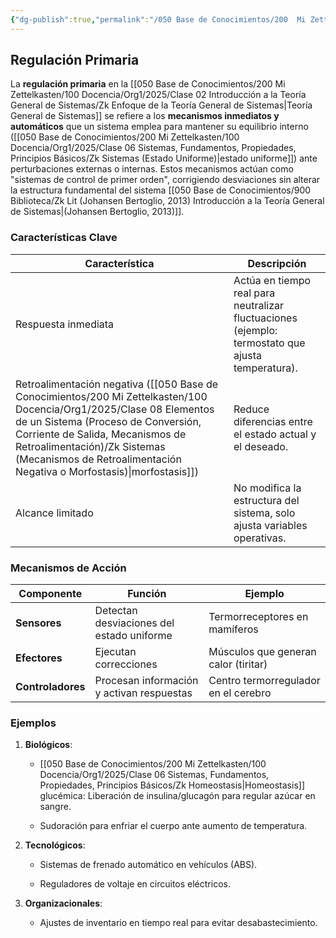 ```yaml
---
{"dg-publish":true,"permalink":"/050 Base de Conocimientos/200  Mi Zettelkasten/100 Docencia/Org1/2025/Clase 06 Sistemas, Fundamentos, Propiedades, Principios Básicos/Zk Sistemas (Regulación Primaria)/","tags":["digitalGarden"]}
---
```


## Regulación Primaria

La **regulación primaria** en la [[050 Base de Conocimientos/200  Mi Zettelkasten/100 Docencia/Org1/2025/Clase 02 Introducción a la Teoría General de Sistemas/Zk Enfoque de la Teoría General de Sistemas\|Teoría General de Sistemas]] se refiere a los **mecanismos inmediatos y automáticos** que un sistema emplea para mantener su equilibrio interno ([[050 Base de Conocimientos/200  Mi Zettelkasten/100 Docencia/Org1/2025/Clase 06 Sistemas, Fundamentos, Propiedades, Principios Básicos/Zk Sistemas (Estado Uniforme)\|estado uniforme]]) ante perturbaciones externas o internas. Estos mecanismos actúan como "sistemas de control de primer orden", corrigiendo desviaciones sin alterar la estructura fundamental del sistema [[050 Base de Conocimientos/900 Biblioteca/Zk Lit (Johansen Bertoglio, 2013) Introducción a la Teoría General de Sistemas\|(Johansen Bertoglio, 2013)]].

### Características Clave

| Característica                                                                                                     | Descripción                                                                                       |
| ------------------------------------------------------------------------------------------------------------------ | ------------------------------------------------------------------------------------------------- |
| Respuesta inmediata                                                                                                | Actúa en tiempo real para neutralizar fluctuaciones (ejemplo: termostato que ajusta temperatura). |
| Retroalimentación negativa ([[050 Base de Conocimientos/200  Mi Zettelkasten/100 Docencia/Org1/2025/Clase 08 Elementos de un Sistema (Proceso de Conversión, Corriente de Salida, Mecanismos de Retroalimentación)/Zk Sistemas (Mecanismos de Retroalimentación Negativa o Morfostasis)\|morfostasis]]) | Reduce diferencias entre el estado actual y el deseado.                                           |
| Alcance limitado                                                                                                   | No modifica la estructura del sistema, solo ajusta variables operativas.                          |

### Mecanismos de Acción

| **Componente**    | **Función**                               | **Ejemplo**                          |
| ----------------- | ----------------------------------------- | ------------------------------------ |
| **Sensores**      | Detectan desviaciones del estado uniforme | Termorreceptores en mamíferos        |
| **Efectores**     | Ejecutan correcciones                     | Músculos que generan calor (tiritar) |
| **Controladores** | Procesan información y activan respuestas | Centro termorregulador en el cerebro |

### Ejemplos

1. **Biológicos**:
    
    - [[050 Base de Conocimientos/200  Mi Zettelkasten/100 Docencia/Org1/2025/Clase 06 Sistemas, Fundamentos, Propiedades, Principios Básicos/Zk Homeostasis\|Homeostasis]] glucémica: Liberación de insulina/glucagón para regular azúcar en sangre.
        
    - Sudoración para enfriar el cuerpo ante aumento de temperatura.
        
2. **Tecnológicos**:
    
    - Sistemas de frenado automático en vehículos (ABS).
        
    - Reguladores de voltaje en circuitos eléctricos.
        
3. **Organizacionales**:
    
    - Ajustes de inventario en tiempo real para evitar desabastecimiento.